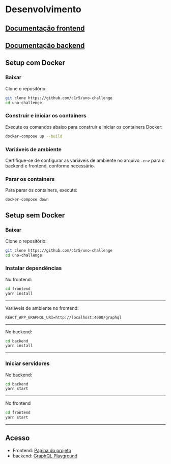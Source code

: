 # Desenvolvimento

## [Documentação frontend](./frontend/README.md)

## [Documentação backend](./backend/README.md)

## Setup com Docker

### Baixar
Clone o repositório:
```bash
git clone https://github.com/c1r5/uno-challenge
cd uno-challenge
```

### Construir e iniciar os containers
Execute os comandos abaixo para construir e iniciar os containers Docker:
```bash
docker-compose up --build
```

### Variáveis de ambiente
Certifique-se de configurar as variáveis de ambiente no arquivo `.env` para o backend e frontend, conforme necessário.

### Parar os containers
Para parar os containers, execute:
```bash
docker-compose down
```

## Setup sem Docker

### Baixar
Clone o repositório:
```bash
git clone https://github.com/c1r5/uno-challenge
cd uno-challenge
```
### Instalar dependências
No frontend:
```bash
cd frontend
yarn install
```
---
Variáveis de ambiente no frontend: 
```
REACT_APP_GRAPHQL_URI=http://localhost:4000/graphql
``` 
---
No backend:
```bash
cd backend
yarn install
```
---
### Iniciar servidores
No backend:
```bash
cd backend
yarn start
```
---
No frontend
```bash
cd frontend
yarn start
```
---

## Acesso
- Frontend: [Pagina do projeto](http://localhost:3000)
- backend: [GraphQL Playground](http://localhost:4000/graphql)